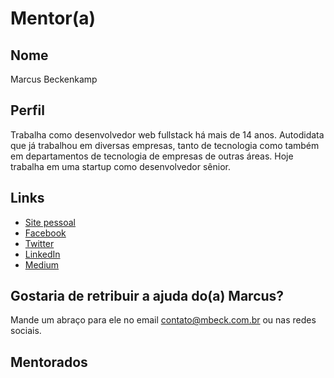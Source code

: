 # Mentor(a)

## Nome

Marcus Beckenkamp

## Perfil

Trabalha como desenvolvedor web fullstack há mais de 14 anos. 
Autodidata que já trabalhou em diversas empresas, tanto de tecnologia 
como também em departamentos de tecnologia de empresas de outras áreas. 
Hoje trabalha em uma startup como desenvolvedor sênior.

## Links

* [Site pessoal](http://mbeck.com.br)
* [Facebook](http://facebook.com/beckenkamp)
* [Twitter](http://twitter.com/beckenkamp)
* [LinkedIn](http://linkedin.com/in/beckenkamp)
* [Medium](http://medium.com/@beckenkamp)

## Gostaria de retribuir a ajuda do(a) Marcus?

Mande um abraço para ele no email contato@mbeck.com.br ou nas redes sociais.

## Mentorados
